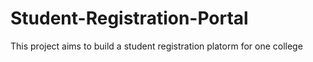 # Student-Registration-Portal
This project aims to build a student registration platorm for one college
